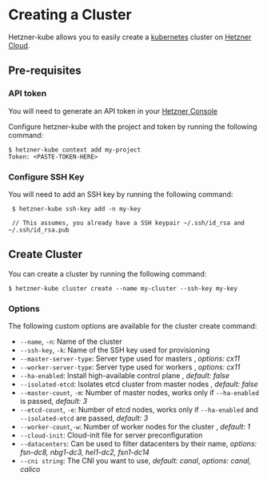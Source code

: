 # Creating a Cluster

Hetzner-kube allows you to easily create a [kubernetes](https://kubernetes.io/) cluster on [Hetzner Cloud](https://hetzner.com/cloud).

## Pre-requisites

### API token
You will need to generate an API token in your [Hetzner Console](https://console.hetzner.cloud/)

Configure hetzner-kube with the project and token by running the following command:

    $ hetzner-kube context add my-project
    Token: <PASTE-TOKEN-HERE>

### Configure SSH Key
You will need to add an SSH key by running the following command:

     $ hetzner-kube ssh-key add -n my-key
     
     // This assumes, you already have a SSH keypair ~/.ssh/id_rsa and ~/.ssh/id_rsa.pub
     
## Create Cluster
You can create a cluster by running the following command:

    $ hetzner-kube cluster create --name my-cluster --ssh-key my-key
    
### Options
The following custom options are available for the cluster create command:

- `--name`, `-n`: Name of the cluster
- `--ssh-key`, `-k`: Name of the SSH key used for provisioning
- `--master-server-type`: Server type used for masters , *options: cx11*
- `--worker-server-type`: Server type used for workers , *options: cx11*
- `--ha-enabled`: Install high-available control plane , *default: false*
- `--isolated-etcd`: Isolates etcd cluster from master nodes , *default: false*
- `--master-count`, `-m`: Number of master nodes, works only if `--ha-enabled` is passed, *default: 3*
- `--etcd-count`, `-e`: Number of etcd nodes, works only if `--ha-enabled` and `--isolated-etcd` are passed, *default: 3*
- `--worker-count`,`-w`: Number of worker nodes for the cluster , *default: 1*
- `--cloud-init`: Cloud-init file for server preconfiguration
- `--datacenters`: Can be used to filter datacenters by their name, *options: fsn-dc8, nbg1-dc3, hel1-dc2, fsn1-dc14*
- `--cni string`: The CNI you want to use, *default: canal*, *options: canal, calico*
